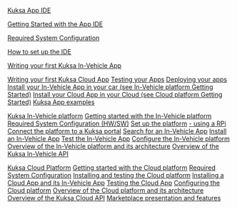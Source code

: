 [Kuksa App IDE](../kuksa.md)

[Getting Started with the App IDE]()

[Required System Configuration]()

[How to set up the IDE]()

[Writing your first Kuksa In-Vehicle App]()

[Writing your first Kuksa Cloud App]()
[Testing your Apps]()
[Deploying your apps]()
[Install your In-Vehicle App in your car (see In-Vehicle platform Getting Started)]()
[Install your Cloud App in your Cloud (see Cloud platform Getting Started)]()
[Kuksa App examples]()

[Kuksa In-Vehicle platform]()
[Getting started with the In-Vehicle platform]()
[Required System Configuration (HW/SW)]()
[Set up the platform]()
[- using a RPi]()
[Connect the platform to a Kuksa portal]()
[Search for an In-Vehicle App]()
[Install an In-Vehicle App]()
[Test the In-Vehicle App]()
[Configure the In-Vehicle platform]()
[Overview of the In-Vehicle platform and its architecture]()
[Overview of the Kuksa In-Vehicle API]()

[Kuksa Cloud Platform]()
[Getting started with the Cloud platform]()
[Required System Configuration]()
[Installing and testing the Cloud platform]()
[Installing a Cloud App and its In-Vehicle App]()
[Testing the Cloud App]()
[Configuring the Cloud platform]()
[Overview of the Cloud platform and its architecture]()
[Overview of the Kuksa Cloud API]()
[Marketplace presentation and features]()
